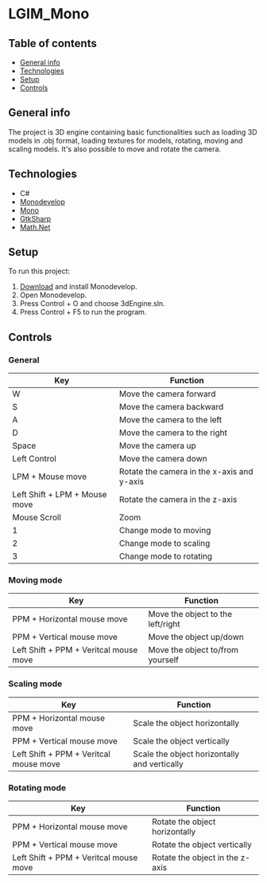 # LGIM_Mono

## Table of contents
* [General info](#general-info)
* [Technologies](#technologies)
* [Setup](#setup)
* [Controls](#controls)

## General info
The project is 3D engine containing basic functionalities such as loading 3D models in .obj format, loading textures for models, rotating, moving and scaling models. It's also possible to move and rotate the camera.


## Technologies
* C#
* [Monodevelop](https://www.monodevelop.com/)
* [Mono](https://www.mono-project.com/)
* [GtkSharp](https://www.mono-project.com/docs/gui/gtksharp/)
* [Math.Net](https://www.mathdotnet.com/)

## Setup
To run this project:
1. [Download](https://www.monodevelop.com/download/) and install Monodevelop.
1. Open Monodevelop.
2. Press Control + O and choose 3dEngine.sln.
3. Press Control + F5 to run the program.


## Controls


### General
| Key | Function |
|-----|----------|
| W   | Move the camera forward |
| S | Move the camera backward |
| A | Move the camera to the left |
| D | Move the camera to the right |
| Space | Move the camera up |
| Left Control | Move the camera down |
| LPM + Mouse move | Rotate the camera in the x-axis and y-axis |
| Left Shift + LPM + Mouse move | Rotate the camera in the z-axis |
| Mouse Scroll | Zoom |
| 1 | Change mode to moving |
| 2 | Change mode to scaling | 
| 3 | Change mode to rotating |

### Moving mode
| Key | Function |
|-----|----------|
| PPM + Horizontal mouse move | Move the object to the left/right |
| PPM + Vertical mouse move | Move the object up/down |
| Left Shift + PPM + Veritcal mouse move | Move the object to/from yourself |

### Scaling mode
| Key | Function |
|-----|----------|
| PPM + Horizontal mouse move | Scale the object horizontally  |
| PPM + Vertical mouse move | Scale the object vertically |
| Left Shift + PPM + Veritcal mouse move | Scale the object horizontally and vertically |

### Rotating mode
| Key | Function |
|-----|----------|
| PPM + Horizontal mouse move | Rotate the object horizontally  |
| PPM + Vertical mouse move | Rotate the object vertically |
| Left Shift + PPM + Veritcal mouse move | Rotate the object in the z-axis |
